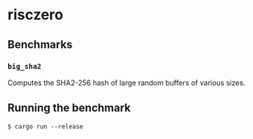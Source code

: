 # risczero

## Benchmarks

### `big_sha2`

Computes the SHA2-256 hash of large random buffers of various sizes.

## Running the benchmark

```console
$ cargo run --release
```
